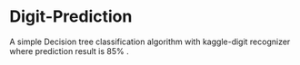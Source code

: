 # Digit-Prediction
A simple Decision tree classification algorithm with kaggle-digit recognizer where prediction result is 85% .
